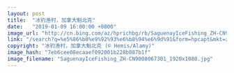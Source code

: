 ```yaml
---
layout: post
title:  "冰钓渔村，加拿大魁北克"
date:   "2019-01-09 16:00:00 +0800"
image_url: "http://cn.bing.com/az/hprichbg/rb/SaguenayIceFishing_ZH-CN9008067301_1920x1080.jpg"
link: "/search?q=%e5%86%b0%e9%92%93%e6%b8%94%e6%9d%91&form=hpcapt&mkt=zh-cn"
copyright: "冰钓渔村，加拿大魁北克 (© Hemis/Alamy)"
image_hash: "7eb6cee08ecaaef092001b228b087b1f"
image_filename: "SaguenayIceFishing_ZH-CN9008067301_1920x1080.jpg"
---
```

